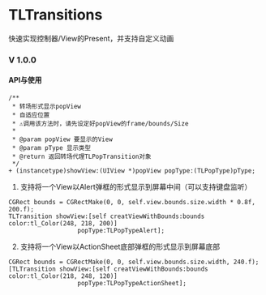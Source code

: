 # TLTransitions
快速实现控制器/View的Present，并支持自定义动画

### V 1.0.0
#### API与使用
```objc
/**
 * 转场形式显示popView
 * 自适应位置
 * ⚠️调用该方法时，请先设定好popView的frame/bounds/Size
 *
 * @param popView 要显示的View
 * @param pType 显示类型
 * @return 返回转场代理TLPopTransition对象
 */
+ (instancetype)showView:(UIView *)popView popType:(TLPopType)pType;
```
1. 支持将一个View以Alert弹框的形式显示到屏幕中间（可以支持键盘监听）
```objc
CGRect bounds = CGRectMake(0, 0, self.view.bounds.size.width * 0.8f, 200.f);
TLTransition showView:[self creatViewWithBounds:bounds color:tl_Color(248, 218, 200)]
                   popType:TLPopTypeAlert];
```

2. 支持将一个View以ActionSheet底部弹框的形式显示到屏幕底部
```objc
CGRect bounds = CGRectMake(0, 0, self.view.bounds.size.width, 240.f);
[TLTransition showView:[self creatViewWithBounds:bounds color:tl_Color(218, 248, 120)]
                   popType:TLPopTypeActionSheet];
```
